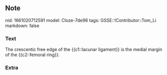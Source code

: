 ## Note
nid: 1661020712591
model: Cloze-7de96
tags: GSSE::!Contributor::Tom_Li
markdown: false

### Text
<div>
  The crescentic free edge of the {{c1::lacunar ligament}} is the
  medial margin of the {{c2::femoral ring}}.
</div>

### Extra

